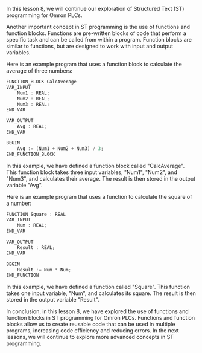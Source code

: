 In this lesson 8, we will continue our exploration of Structured Text (ST) programming for Omron PLCs.

Another important concept in ST programming is the use of functions and function blocks. Functions are pre-written blocks of code that perform a specific task and can be called from within a program. Function blocks are similar to functions, but are designed to work with input and output variables.

Here is an example program that uses a function block to calculate the average of three numbers:
```c
FUNCTION_BLOCK CalcAverage
VAR_INPUT
    Num1 : REAL;
    Num2 : REAL;
    Num3 : REAL;
END_VAR

VAR_OUTPUT
    Avg : REAL;
END_VAR

BEGIN
    Avg := (Num1 + Num2 + Num3) / 3;
END_FUNCTION_BLOCK
```
In this example, we have defined a function block called "CalcAverage". This function block takes three input variables, "Num1", "Num2", and "Num3", and calculates their average. The result is then stored in the output variable "Avg".

Here is an example program that uses a function to calculate the square of a number:
```c
FUNCTION Square : REAL
VAR_INPUT
    Num : REAL;
END_VAR

VAR_OUTPUT
    Result : REAL;
END_VAR

BEGIN
    Result := Num * Num;
END_FUNCTION
```
In this example, we have defined a function called "Square". This function takes one input variable, "Num", and calculates its square. The result is then stored in the output variable "Result".

In conclusion, in this lesson 8, we have explored the use of functions and function blocks in ST programming for Omron PLCs. Functions and function blocks allow us to create reusable code that can be used in multiple programs, increasing code efficiency and reducing errors. In the next lessons, we will continue to explore more advanced concepts in ST programming.
